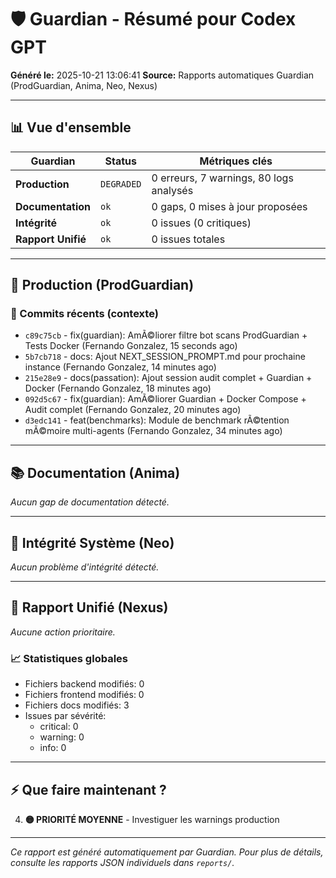 # 🛡️ Guardian - Résumé pour Codex GPT

**Généré le:** 2025-10-21 13:06:41
**Source:** Rapports automatiques Guardian (ProdGuardian, Anima, Neo, Nexus)

---

## 📊 Vue d'ensemble

| Guardian | Status | Métriques clés |
|----------|--------|----------------|
| **Production** | `DEGRADED` | 0 erreurs, 7 warnings, 80 logs analysés |
| **Documentation** | `ok` | 0 gaps, 0 mises à jour proposées |
| **Intégrité** | `ok` | 0 issues (0 critiques) |
| **Rapport Unifié** | `ok` | 0 issues totales |

---

## 🔴 Production (ProdGuardian)

### 📝 Commits récents (contexte)

- `c89c75cb` - fix(guardian): AmÃ©liorer filtre bot scans ProdGuardian + Tests Docker (Fernando Gonzalez, 15 seconds ago)
- `5b7cb718` - docs: Ajout NEXT_SESSION_PROMPT.md pour prochaine instance (Fernando Gonzalez, 14 minutes ago)
- `215e28e9` - docs(passation): Ajout session audit complet + Guardian + Docker (Fernando Gonzalez, 18 minutes ago)
- `092d5c67` - fix(guardian): AmÃ©liorer Guardian + Docker Compose + Audit complet (Fernando Gonzalez, 20 minutes ago)
- `d3edc141` - feat(benchmarks): Module de benchmark rÃ©tention mÃ©moire multi-agents (Fernando Gonzalez, 34 minutes ago)

---

## 📚 Documentation (Anima)

*Aucun gap de documentation détecté.*

---

## 🔐 Intégrité Système (Neo)

*Aucun problème d'intégrité détecté.*

---

## 🎯 Rapport Unifié (Nexus)

*Aucune action prioritaire.*

### 📈 Statistiques globales

- Fichiers backend modifiés: 0
- Fichiers frontend modifiés: 0
- Fichiers docs modifiés: 3
- Issues par sévérité:
  - critical: 0
  - warning: 0
  - info: 0

---

## ⚡ Que faire maintenant ?

4. **🟡 PRIORITÉ MOYENNE** - Investiguer les warnings production

---

*Ce rapport est généré automatiquement par Guardian. Pour plus de détails, consulte les rapports JSON individuels dans `reports/`.*
